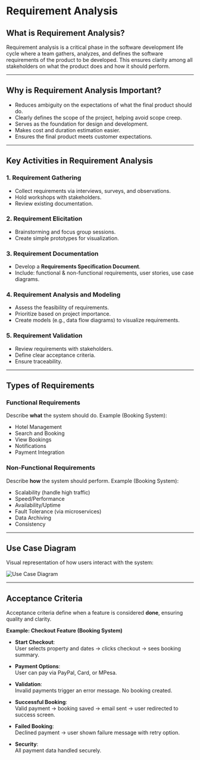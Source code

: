 # Requirement Analysis

## What is Requirement Analysis?
Requirement analysis is a critical phase in the software development life cycle where a team gathers, analyzes, and defines the software requirements of the product to be developed. This ensures clarity among all stakeholders on what the product does and how it should perform.

---

## Why is Requirement Analysis Important?
- Reduces ambiguity on the expectations of what the final product should do.  
- Clearly defines the scope of the project, helping avoid scope creep.  
- Serves as the foundation for design and development.  
- Makes cost and duration estimation easier.  
- Ensures the final product meets customer expectations.  

---

## Key Activities in Requirement Analysis

### 1. Requirement Gathering
- Collect requirements via interviews, surveys, and observations.  
- Hold workshops with stakeholders.  
- Review existing documentation.  

### 2. Requirement Elicitation
- Brainstorming and focus group sessions.  
- Create simple prototypes for visualization.  

### 3. Requirement Documentation
- Develop a **Requirements Specification Document**.  
- Include: functional & non-functional requirements, user stories, use case diagrams.  

### 4. Requirement Analysis and Modeling
- Assess the feasibility of requirements.  
- Prioritize based on project importance.  
- Create models (e.g., data flow diagrams) to visualize requirements.  

### 5. Requirement Validation
- Review requirements with stakeholders.  
- Define clear acceptance criteria.  
- Ensure traceability.  

---

## Types of Requirements

### Functional Requirements
Describe **what** the system should do. Example (Booking System):  
- Hotel Management  
- Search and Booking  
- View Bookings  
- Notifications  
- Payment Integration  

### Non-Functional Requirements
Describe **how** the system should perform. Example (Booking System):  
- Scalability (handle high traffic)  
- Speed/Performance  
- Availability/Uptime  
- Fault Tolerance (via microservices)  
- Data Archiving  
- Consistency  

---

## Use Case Diagram

Visual representation of how users interact with the system:  

![Use Case Diagram](https://drive.google.com/uc?export=view&id=1p7Hldj2EdNH4N6MIpKlj9GGh5xnqZQmg)

---

## Acceptance Criteria

Acceptance criteria define when a feature is considered **done**, ensuring quality and clarity.  

**Example: Checkout Feature (Booking System)**  

- **Start Checkout**:  
  User selects property and dates → clicks checkout → sees booking summary.  

- **Payment Options**:  
  User can pay via PayPal, Card, or MPesa.  

- **Validation**:  
  Invalid payments trigger an error message. No booking created.  

- **Successful Booking**:  
  Valid payment → booking saved → email sent → user redirected to success screen.  

- **Failed Booking**:  
  Declined payment → user shown failure message with retry option.  

- **Security**:  
  All payment data handled securely.  
